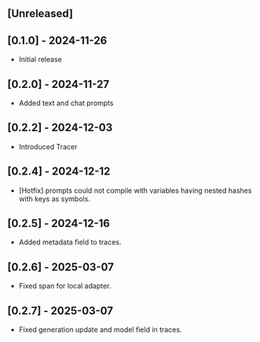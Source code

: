 ## [Unreleased]

## [0.1.0] - 2024-11-26

- Initial release

## [0.2.0] - 2024-11-27

- Added text and chat prompts

## [0.2.2] - 2024-12-03

- Introduced Tracer

## [0.2.4] - 2024-12-12

- [Hotfix] prompts could not compile with variables having nested hashes with keys as symbols.

## [0.2.5] - 2024-12-16

- Added metadata field to traces.

## [0.2.6] - 2025-03-07

- Fixed span for local adapter.

## [0.2.7] - 2025-03-07

- Fixed generation update and model field in traces.
